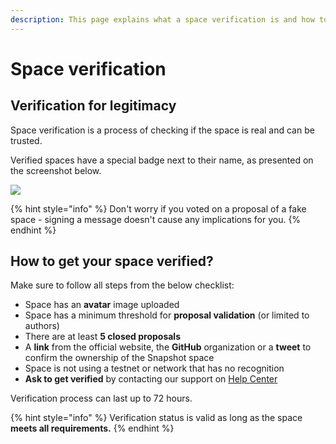```yaml
---
description: This page explains what a space verification is and how to get verified.
---
```


# Space verification

## Verification for legitimacy

Space verification is a process of checking if the space is real and can be trusted.&#x20;

Verified spaces have a special badge next to their name, as presented on the screenshot below.

![](<../../.gitbook/assets/image (79).png>)

{% hint style="info" %}
Don't worry if you voted on a proposal of a fake space - signing a message doesn't cause any implications for you.
{% endhint %}

## How to get your space verified?

Make sure to follow all steps from the below checklist:

* Space has an **avatar** image uploaded
* Space has a minimum threshold for **proposal validation** (or limited to authors)
* There are at least **5 closed proposals**
* A **link** from the official website, the **GitHub** organization or a **tweet** to confirm the ownership of the Snapshot space
* Space is not using a testnet or network that has no recognition
* **Ask to get verified** by contacting our support on [Help Center](https://help.snapshot.org/en/)

Verification process can last up to 72 hours.

{% hint style="info" %}
Verification status is valid as long as the space **meets all requirements.**
{% endhint %}
